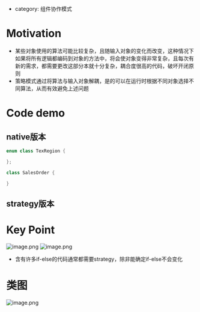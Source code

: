 * category: 组件协作模式
# Motivation
* 某些对象使用的算法可能比较复杂，且随输入对象的变化而改变，这种情况下如果将所有逻辑都编码到对象的方法中，将会使对象变得非常复杂，且每次有新的需求，都需要更改这部分本就十分复杂，耦合度很高的代码，破坏开闭原则
* 策略模式通过将算法与输入对象解耦，是的可以在运行时根据不同对象选择不同算法，从而有效避免上述问题
# Code demo
## native版本
```c++
enum class TexRegion {

};

class SalesOrder {

}
```
## strategy版本

# Key Point
![image.png](https://raw.githubusercontent.com/lj970926/image-hosting/master/images/20241231115713.png)
![image.png](https://raw.githubusercontent.com/lj970926/image-hosting/master/images/20241231120102.png)

* 含有许多if-else的代码通常都需要strategy，除非能确定if-else不会变化
# 类图
![image.png](https://raw.githubusercontent.com/lj970926/image-hosting/master/images/20241231115844.png)
